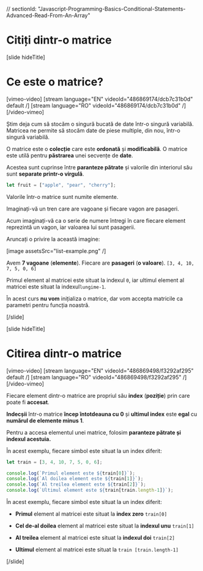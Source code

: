 // sectionId: "Javascript-Programming-Basics-Conditional-Statements-Advanced-Read-From-An-Array"

# Citiți dintr-o matrice

[slide hideTitle]
# Ce este o matrice?

[vimeo-video]
[stream language="EN" videoId="486869174/dcb7c31b0d" default /]
[stream language="RO" videoId="486869174/dcb7c31b0d"  /]
[/video-vimeo]

Știm deja cum să stocăm o singură bucată de date într-o singură variabilă. Matricea ne permite să stocăm date de piese multiple, din nou, într-o singură variabilă.

O matrice este o **colecție** care este **ordonată** și **modificabilă**.
O matrice este utilă pentru **păstrarea** unei secvențe de **date**.

Acestea sunt cuprinse între **paranteze pătrate** și valorile din interiorul său sunt **separate printr-o virgulă**.

```js
let fruit = ["apple", "pear", "cherry"];
```

Valorile într-o matrice sunt numite elemente.

Imaginați-vă un tren care are vagoane și fiecare vagon are pasageri.

Acum imaginați-vă ca o serie de numere întregi în care fiecare element reprezintă un vagon, iar valoarea lui sunt pasagerii.

Aruncați o privire la această imagine:

[image assetsSrc="list-example.png" /]

Avem **7 vagoane** (**elemente**). Fiecare are **pasageri** (**o valoare**). `[3, 4, 10, 7, 5, 0, 6]`

Primul element al matricei este situat la indexul `0`, iar ultimul element al matricei este situat la indexul`lungime-1`.

În acest curs **nu vom** inițializa o matrice, dar vom accepta matricile ca parametri pentru funcția noastră.

[/slide]

[slide hideTitle]
# Citirea dintr-o matrice

[vimeo-video]
[stream language="EN" videoId="486869498/f3292af295" default /]
[stream language="RO" videoId="486869498/f3292af295"  /]
[/video-vimeo]

Fiecare element dintr-o matrice are propriul său **index** (**poziție**) prin care poate fi **accesat**.

**Indecșii** într-o matrice **încep întotdeauna cu 0** și **ultimul index** este **egal** cu **numărul de elemente minus 1**.

Pentru a accesa elementul unei matrice, folosim **paranteze pătrate și indexul acestuia.**

În acest exemplu, fiecare simbol este situat la un index diferit:

```js live
let train = [3, 4, 10, 7, 5, 0, 6];

console.log(`Primul element este ${train[0]}`);
console.log(`Al doilea element este ${train[1]}`);
console.log(`Al treilea element este ${train[2]}`);
console.log(`Ultimul element este ${train[train.length-1]}`);
```

În acest exemplu, fiecare simbol este situat la un index diferit:

- **Primul** element al matricei este situat la **index zero** `train[0]`

- **Cel de-al doilea** element al matricei este situat la **indexul unu** `train[1]`

- **Al treilea** element al matricei este situat la **indexul doi** `train[2]`

- **Ultimul** element al matricei este situat la `train [train.length-1]`

[/slide]
